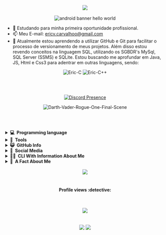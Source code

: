 <div align="center">
  <p align="center">
    <img src="https://capsule-render.vercel.app/api?type=waving&color=gradient&height=100&section=header"/>
  </p>
  <p align="center">
    <!--credits for the banner: https://github.com/sagar-viradiya/sagar-viradiya-->
    <img src="https://raw.githubusercontent.com/sagar-viradiya/sagar-viradiya/master/resources/banner.png" alt="android banner hello world">
  </p>
</div>


- 🔭 Estudando para minha primeira oportunidade profissional.
- 📫 Meu E-mail: ericv.carvalhoo@gmail.com
- 🌱 Atualmente estou aprendendo a utilizar GitHub e Git para facilitar o processo de versionamento de meus projetos. Além disso estou revendo conceitos na linguagem SQL, utilizando os SGBDR's MySql, SQL Server (SSMS) e SQLite. Estou buscando me aprofundar em Java, JS, Html e Css3 para adentrar em outras linguagens, sendo: <br>
<div style="display: inline_block" align="center">
  <img alt="Eric-C" height="40" width="90" src="https://img.shields.io/badge/C-00599C?style=for-the-badge&logo=c&logoColor=white"> 
  <img alt="Eric-C++" height="40" width="90" src="https://img.shields.io/badge/C%2B%2B-00599C?style=for-the-badge&logo=c%2B%2B&logoColor=white"> 
</div>

<br><br>

<div align="center"> 

[![Discord Presence][discord-presence]](https://discord.com/users/291020839657275392)

</div>

<p align="center">
    <img alt="Darth-Vader-Rogue-One-Final-Scene" width="400px" src="https://th.bing.com/th/id/R.4dd6e8c1266d403f147ac25ec583e8cf?rik=FrfdrwcC11uDqA&pid=ImgRaw&r=0"/>
</p>

<br><br>

<details>
    <summary><b>💻&nbsp;&nbsp;Programming&nbsp;language</b></summary>
    <div align="center">
        <img src="https://cdn.jsdelivr.net/gh/devicons/devicon/icons/c/c-original.svg" width="50"/>
        <img src="https://cdn.jsdelivr.net/gh/devicons/devicon/icons/cplusplus/cplusplus-original.svg" width="50px"/>
        <img src="https://cdn.jsdelivr.net/gh/devicons/devicon/icons/csharp/csharp-original.svg" width="50px"/>
        <img src="https://cdn.jsdelivr.net/gh/devicons/devicon/icons/css3/css3-original.svg" width="50px"/>
        <img src="https://cdn.jsdelivr.net/gh/devicons/devicon/icons/dot-net/dot-net-original.svg" width="50px"/>
        <img src="https://cdn.jsdelivr.net/gh/devicons/devicon/icons/html5/html5-original.svg" width="50px"/>
        <img src="https://cdn.jsdelivr.net/gh/devicons/devicon/icons/java/java-original.svg" width="50px"/>
        <img src="https://cdn.jsdelivr.net/gh/devicons/devicon/icons/javascript/javascript-original.svg" width="50px"/>
        <img src="https://cdn.jsdelivr.net/gh/devicons/devicon/icons/kotlin/kotlin-original.svg" width="50px"/>
        <img src="https://cdn.jsdelivr.net/gh/devicons/devicon/icons/nodejs/nodejs-original.svg" width="50px"/>
        <img src="https://cdn.jsdelivr.net/gh/devicons/devicon/icons/php/php-original.svg" width="50px"/>
        <img src="https://cdn.jsdelivr.net/gh/devicons/devicon/icons/python/python-original.svg" width="50px"/>
        <img src="https://cdn.jsdelivr.net/gh/devicons/devicon/icons/r/r-original.svg" width="50px"/>
    </div>
</details>

<details>
    <summary><b>🔨&nbsp;&nbsp;Tools</b></summary>
    <div align="center">
        <img src="https://cdn.jsdelivr.net/gh/devicons/devicon/icons/androidstudio/androidstudio-original.svg" width="50px"/>
        <img src="https://cdn.jsdelivr.net/gh/devicons/devicon/icons/bootstrap/bootstrap-original.svg" width="50px"/>
        <img src="https://cdn.jsdelivr.net/gh/devicons/devicon/icons/canva/canva-original.svg" width="50px"/>
        <img src="https://cdn.jsdelivr.net/gh/devicons/devicon/icons/figma/figma-original.svg" width="50px"/>
        <img src="https://cdn.jsdelivr.net/gh/devicons/devicon/icons/firebase/firebase-plain.svg" width="50px"/>
        <img src="https://cdn.jsdelivr.net/gh/devicons/devicon/icons/git/git-original.svg" width="50px"/>
        <img src="https://cdn.jsdelivr.net/gh/devicons/devicon/icons/github/github-original.svg" width="50px"/>
        <img src="https://cdn.jsdelivr.net/gh/devicons/devicon/icons/jetbrains/jetbrains-original.svg" width="50px"/>
        <img src="https://cdn.jsdelivr.net/gh/devicons/devicon/icons/mysql/mysql-original.svg" width="50px"/>
        <img src="https://cdn.jsdelivr.net/gh/devicons/devicon/icons/rstudio/rstudio-original.svg" width="50px"/>
        <img src="https://cdn.jsdelivr.net/gh/devicons/devicon/icons/sqlite/sqlite-original.svg" width="50px"/>
        <img src="https://cdn.jsdelivr.net/gh/devicons/devicon/icons/microsoftsqlserver/microsoftsqlserver-plain.svg" width="50px"/>
        <img src="https://cdn.jsdelivr.net/gh/devicons/devicon/icons/trello/trello-plain.svg" width="50px"/>
        <img src="https://cdn.jsdelivr.net/gh/devicons/devicon/icons/visualstudio/visualstudio-plain.svg" width="50px"/>
        <img src="https://cdn.jsdelivr.net/gh/devicons/devicon/icons/vscode/vscode-original.svg" width="50px"/>
        <img src="https://cdn.jsdelivr.net/gh/devicons/devicon/icons/windows8/windows8-original.svg" width="50px"/>
        <img src="https://cdn.jsdelivr.net/gh/devicons/devicon/icons/opencv/opencv-original.svg" width="50px"/>
        <img src="https://cdn.jsdelivr.net/gh/devicons/devicon/icons/pycharm/pycharm-original.svg" width="50px"/>
    </div>
</details>

<details>
    <summary><b>😺&nbsp;&nbsp;GitHub&nbsp;Info</b></summary>
    <br>
    <div align="center">
        <img src="https://github-profile-trophy.vercel.app/?username=ericcarvlh&theme=dracula&column=7" alt="Eric-pic" height="100px" style="border-radius:10px;"/>
        <br>
        <img alt="Eric-Profile-3d-Contrib" src="https://github.com/ericcarvlh/ericcarvlh/blob/main/profile-3d-contrib/profile-night-rainbow.svg" width="530"/>
        <br>
        <img alt="Eric's-Most-Used-Languages" src="https://github-readme-stats.vercel.app/api/top-langs/?username=ericcarvlh&layout=compact&theme=dracula" width="260px"/>
        <br>
        <img alt="Eric's-Streak" src="https://github-readme-streak-stats.herokuapp.com/?user=ericcarvlh&show_icons=true&locale=en&layout=compact&theme=dracula" width="260px" />
        <img alt="Eric's-GitHub-Stats" src="https://github-readme-stats.vercel.app/api?username=ericcarvlh&show_icons=true&count_private=true&include_all_commits=true&theme=dracula" width="260px"/>
        <br>
        <img alt="Contribution-In-The-Last-Year" src="https://github-profile-summary-cards.vercel.app/api/cards/profile-details?username=ericcarvlh&theme=dracula" width="530px"/> 
        <br>
        <img alt="Eric-GitHub-Status" src="https://github-profile-summary-cards.vercel.app/api/cards/stats?username=ericcarvlh&theme=dracula" width="260px"/>
        <img alt="Eric-Commits-Per-Day-Hour" src="https://github-profile-summary-cards.vercel.app/api/cards/productive-time?username=ericcarvlh&theme=dracula" width="260px"/>
        <br>
        <img alt="Eric-language-by-repo" src="https://github-profile-summary-cards.vercel.app/api/cards/repos-per-language?username=ericcarvlh&theme=dracula" width="260px"/>
        <img alt="Eric-language-by-commit" src="https://github-profile-summary-cards.vercel.app/api/cards/most-commit-language?username=ericcarvlh&theme=dracula" width="260px"/>
        <br>
        <img alt="Eric-repo-most-active-analytics" src="https://repobeats.axiom.co/api/embed/9870fad962a4593b57b57184406da9fac5663d55.svg" width="530px"/>
        <br>
        <img alt="" src="https://github-readme-activity-graph.cyclic.app/graph?username=ericcarvlh&theme=dracula" width="530px"/>
    </div>
</details>

<details>
    <summary><b>💬&nbsp;&nbsp;Social&nbsp;Media</b></summary>
    <br>
    <p align="center">
        <br>
        <!--credits and for more icons: https://github.com/edent/SuperTinyIcons-->
        <a href="https://instagram.com/ericcarvlh">
        <img alt="ericcarvlh | Instagram" width="50px" src="https://camo.githubusercontent.com/c9dacf0f25a1489fdbc6c0d2b41cda58b77fa210a13a886d6f99e027adfbd358/68747470733a2f2f6564656e742e6769746875622e696f2f537570657254696e7949636f6e732f696d616765732f7376672f696e7374616772616d2e737667"/>
        </a>
        <a href="https://www.linkedin.com/in/ericcarvlh">
        <img alt="ericcarvlh's LinkdeIN" width="50px" src="https://camo.githubusercontent.com/c8a9c5b414cd812ad6a97a46c29af67239ddaeae08c41724ff7d945fb4c047e5/68747470733a2f2f6564656e742e6769746875622e696f2f537570657254696e7949636f6e732f696d616765732f7376672f6c696e6b6564696e2e737667"/>
        </a>
        <a href="https://open.spotify.com/user/21dlm6paeqca436e5z3xvkvbi">
        <img alt="ericcarvlh's Spotify" width="50px" src="https://camo.githubusercontent.com/15d4e1b8bf3ed25b7131cc93f248f86cc42deaf9e19fdb61aa1ba3b46e0400a5/68747470733a2f2f6564656e742e6769746875622e696f2f537570657254696e7949636f6e732f696d616765732f7376672f73706f746966792e737667" />
        </a>
        <br>
        <a href="https://www.google.pt/maps/@35.1019754,-107.1603843,3a,75y,86.56h,85.43t/data=!3m8!1e1!3m6!1sAF1QipMEqPJHBpIdhEYTnhF5vBj6rTNkLkSrggY7HtBp!2e10!3e11!6shttps:%2F%2Flh5.googleusercontent.com%2Fp%2FAF1QipMEqPJHBpIdhEYTnhF5vBj6rTNkLkSrggY7HtBp%3Dw203-h100-k-no-pi-0-ya180-ro0-fo100!7i6720!8i3360">
        <img alt="Googles's easter eggs" width="50px" src="https://camo.githubusercontent.com/3366ce6a8b3054ce809c1bdd35ee75416db2659b333502d89c28bd6bfc551c35/68747470733a2f2f6564656e742e6769746875622e696f2f537570657254696e7949636f6e732f696d616765732f7376672f676f6f676c655f6d6170732e737667" />
        </a>
        <a href="https://steamcommunity.com/id/ericcarvlh/">
        <img alt="ericcarvlh's Steam" width="50px" src="https://camo.githubusercontent.com/2e51cfa2846afbace22819d8c7dd9afad50d0a414ad1d7d30e811952706f548d/68747470733a2f2f6564656e742e6769746875622e696f2f537570657254696e7949636f6e732f696d616765732f7376672f737465616d2e737667" />
        </a>
        <a href="mailto:ericv.carvalhoo@gmail.com">
        <img alt="ericcarvlh's Gmail" width="50px" src="https://camo.githubusercontent.com/4a3dd8d10a27c272fd04b2ce8ed1a130606f95ea6a76b5e19ce8b642faa18c27/68747470733a2f2f6564656e742e6769746875622e696f2f537570657254696e7949636f6e732f696d616765732f7376672f676d61696c2e737667" />
        </a>
    </p>

<div align="center">

</div>

</details>


<details>
    <summary><b>👨‍💻&nbsp;&nbsp;CLI&nbsp;With&nbsp;Information&nbsp;About&nbsp;Me</b></summary>
    <br> 

```yaml
name: Eric Carvalho
located_in: São Paulo, Brazil
from: São Paulo (Brazil)
job: null
education: ["System Analysis and Development", "Google Data Analytics", "Technical course of System Analysis and Development", "Oracle Next Education (ONE)"]
company: null
past experiences: null
fields_of_interests: ["Data Science", "Back-End Development", "Artificial Intelligence", "Computer Vision", "Data Analytics", "Android Studio Development", "Basic Web Development"]
currently_learning: ["Computer Vision", "Data Analytics", "Back-End Foundations"]
will_learn: ["Data Science", "Basic Web Development"]
hobbies: ["Movies", "Tv Shows", "Cinema", "Competitive Gaming", "Read", "Gym"]
```

</details>

<details>
    <summary><b>🔎&nbsp;&nbsp;A&nbsp;Fact&nbsp;About&nbsp;Me</b></summary>
    <p align="center">
        I really like <b>listening to music</b>.
    </p>
    <div align="center">

![https://spotify-github-profile.vercel.app/api/view.svg?uid=21dlm6paeqca436e5z3xvkvbi&redirect=true](https://spotify-github-profile.vercel.app/api/view.svg?uid=21dlm6paeqca436e5z3xvkvbi&cover_image=true&theme=default&show_offline=true&background_color=121212&bar_color_cover=true)
    </div>

</details>

<br>

<div align="center">
    <img src="https://techrorschach.com/wp-content/uploads/2021/01/T-Rex_Game_hack.gif"/>
</div>

<br>

<h4 align="center">Profile views :detective:</h4> 
<br>
<p align="center"> 
    <img alingn="center" src="https://profile-counter.glitch.me/ericcarvlh/count.svg"/>
</p>  

<div align="center">
    <h2>
        <img src="https://user-images.githubusercontent.com/49248449/144116426-307bc795-ce75-4690-9cb1-4a0a3a258647.png" style="max-width: 100%;">
        <img src="https://capsule-render.vercel.app/api?type=waving&color=gradient&height=100&section=footer&text=Come+back+anytime+:)&fontSize=40&fontColor=a5a5a5"/>
    </h2>
</div>

[steam-presence]: https://steam-stat.vercel.app/api?profileName=ericcarvlh
[discord-presence]: https://lanyard.cnrad.dev/api/291020839657275392?theme=dark&animated=false&hideDiscrim=true&borderRadius=30px&idleMessage=Probably%20eating%20a%20cookie.%20🍪
